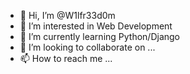 - 👋 Hi, I’m @W1lfr33d0m
- 👀 I’m interested in Web Development
- 🌱 I’m currently learning Python/Django
- 💞️ I’m looking to collaborate on ...
- 📫 How to reach me ...

<!---
W1lfr33d0m/W1lfr33d0m is a ✨ special ✨ repository because its `README.md` (this file) appears on your GitHub profile.
You can click the Preview link to take a look at your changes.
--->
